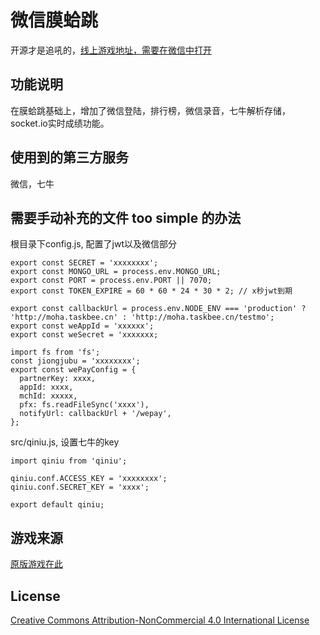 # 微信膜蛤跳

开源才是追吼的，[线上游戏地址，需要在微信中打开](http://moha.taskbee.cn)

## 功能说明

在膜蛤跳基础上，增加了微信登陆，排行榜，微信录音，七牛解析存储，socket.io实时成绩功能。

## 使用到的第三方服务

微信，七牛

## 需要手动补充的文件 too simple 的办法
根目录下config.js, 配置了jwt以及微信部分
```
export const SECRET = 'xxxxxxxx';
export const MONGO_URL = process.env.MONGO_URL;
export const PORT = process.env.PORT || 7070;
export const TOKEN_EXPIRE = 60 * 60 * 24 * 30 * 2; // x秒jwt到期

export const callbackUrl = process.env.NODE_ENV === 'production' ? 'http://moha.taskbee.cn' : 'http://moha.taskbee.cn/testmo';
export const weAppId = 'xxxxxx';
export const weSecret = 'xxxxxxx;

import fs from 'fs';
const jiongjubu = 'xxxxxxxx';
export const wePayConfig = {
  partnerKey: xxxx,
  appId: xxxx,
  mchId: xxxxx,
  pfx: fs.readFileSync('xxxx'),
  notifyUrl: callbackUrl + '/wepay',
};
```

src/qiniu.js, 设置七牛的key
```
import qiniu from 'qiniu';

qiniu.conf.ACCESS_KEY = 'xxxxxxxx';
qiniu.conf.SECRET_KEY = 'xxxx';

export default qiniu;
```

## 游戏来源
[原版游戏在此](https://github.com/tusenpo/FlappyFrog)

## License
[Creative Commons Attribution-NonCommercial 4.0 International License](https://creativecommons.org/licenses/by-nc/4.0/)
